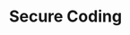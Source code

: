 ---
title: Secure Coding
slug: secure-coding
description: Secure development practices and code security patterns
lastUpdated: "2025-01-01"
---